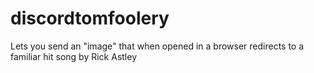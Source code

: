 # discordtomfoolery
 Lets you send an "image" that when opened in a browser redirects to a familiar hit song by Rick Astley
